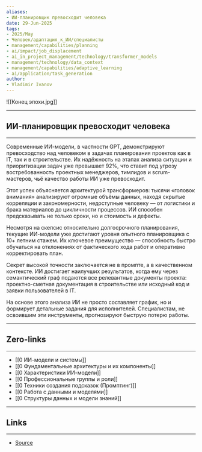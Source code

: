 ```yaml
---
aliases: 
- ИИ-планировщик превосходит человека 
date: 29-Jun-2025
tags:
- 2025/May
- Человек/адаптация_к_ИИ/специалисты
- management/capabilities/planning
- ai/impact/job_displacement
- ai_in_project_management/technology/transformer_models
- management/technology/data_context
- management/capabilities/adaptive_learning
- ai/application/task_generation
author:
- Vladimir Ivanov
---
```

![[Конец эпохи.jpg]]

-----
##  ИИ-планировщик превосходит человека 
-----
Современные ИИ-модели, в частности GPT, демонстрируют превосходство над человеком в задачах планирования проектов как в IT, так и в строительстве. Их надёжность на этапах анализа ситуации и приоритизации задач уже превышает 92%, что ставит под угрозу востребованность проектных менеджеров, тимлидов и scrum-мастеров, чьё качество работы ИИ уже превосходит.

Этот успех объясняется архитектурой трансформеров: тысячи «головок внимания» анализируют огромные объёмы данных, находя скрытые корреляции и закономерности, недоступные человеку — от логистики и брака материалов до цикличности процессов. ИИ способен предсказывать не только сроки, но и стоимость и дефекты.

Несмотря на скепсис относительно долгосрочного планирования, текущие ИИ-модели уже достигают уровня опытного планировщика с 10+ летним стажем. Их ключевое преимущество — способность быстро обучаться на отклонениях от фактического хода работ и оперативно корректировать план.

Секрет высокой точности заключается не в промпте, а в качественном контексте. ИИ достигает наилучших результатов, когда ему через семантический граф подаются все релевантные документы проекта: проектно-сметная документация в строительстве или исходный код и заявки пользователей в IT. 

На основе этого анализа ИИ не просто составляет график, но и формирует детальные задания для исполнителей. Специалистам, не освоившим эти инструменты, прогнозируют быструю потерю работы.

---
## Zero-links
---
- [[0 ИИ-модели и системы]]
-  [[0 Фундаментальные архитектуры и их компоненты]]
- [[0 Характеристики ИИ-модели]]
- [[0 Профессиональные группы и роли]]
- [[0 Техники создания подсказок (Промптинг)]]
- [[0 Работа с данными и моделями]]
-  [[0 Структуры данных и модели знаний]]

---
## Links
---
- [Source](https://t.me/turboproject/1652)
